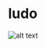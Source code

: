 # ludo


![alt text](https://github.com/parvatsapkota/ludo.github.io/blob/Images/youtubecapture.png?raw=true)

